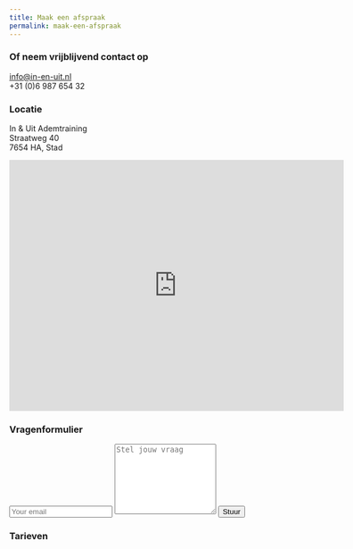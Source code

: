 ```yaml
---
title: Maak een afspraak
permalink: maak-een-afspraak
---
```


### Of neem vrijblijvend contact op


info@in-en-uit.nl<br>+31 (0)6 987 654 32

### Locatie

In & Uit Ademtraining<br>Straatweg 40<br>7654 HA, Stad

<iframe width="600" height="450" frameborder="0" style="border:0"
src="https://www.google.com/maps/embed/v1/place?q=place_id:ChIJ83BoEh2-xkcRJ5ew84IhLao&key=AIzaSyAAyd4t0TBr2hsh0nkcX2G_aLLyOBUxCuE" allowfullscreen></iframe>

### Vragenformulier

<form action="//formspree.io/stijnvancuijk@gmail.com" method="POST">
    <input type="email" name="_replyto" placeholder="Your email">
    <input type="hidden" name="_next" value="/bedankt">
    <input type="hidden" name="_subject" value="Vraag via vragenformulier in-en-uit.nl">
    <input type="text" name="_gotcha" style="display:none">
    <textarea type="text" name="content" rows="8" placeholder="Stel jouw vraag"></textarea>
    <input type="submit" value="Stuur">
</form>

### Tarieven
